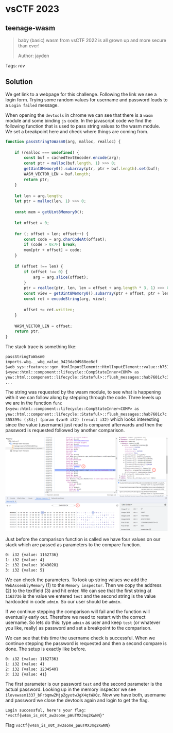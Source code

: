 # vsCTF 2023

## teenage-wasm

> baby (basic) wasm from vsCTF 2022 is all grown up and more secure than ever!
>
>  Author: jayden
>

Tags: _rev_

## Solution
We get link to a webpage for this challenge. Following the link we see a login form. Trying some random values for username and password leads to a `Login failed` message.

When opening the `devtools` in chrome we can see that there is a `wasm` module and some binding `js` code. In the javascript code we find the following function that is used to pass string values to the wasm module. We set a breakpoint here and check where things are coming from.

```javascript
function passStringToWasm0(arg, malloc, realloc) {

    if (realloc === undefined) {
        const buf = cachedTextEncoder.encode(arg);
        const ptr = malloc(buf.length, 1) >>> 0;
        getUint8Memory0().subarray(ptr, ptr + buf.length).set(buf);
        WASM_VECTOR_LEN = buf.length;
        return ptr;
    }

    let len = arg.length;
    let ptr = malloc(len, 1) >>> 0;

    const mem = getUint8Memory0();

    let offset = 0;

    for (; offset < len; offset++) {
        const code = arg.charCodeAt(offset);
        if (code > 0x7F) break;
        mem[ptr + offset] = code;
    }

    if (offset !== len) {
        if (offset !== 0) {
            arg = arg.slice(offset);
        }
        ptr = realloc(ptr, len, len = offset + arg.length * 3, 1) >>> 0;
        const view = getUint8Memory0().subarray(ptr + offset, ptr + len);
        const ret = encodeString(arg, view);

        offset += ret.written;
    }

    WASM_VECTOR_LEN = offset;
    return ptr;
}
```

The stack trace is something like:

```
passStringToWasm0
imports.wbg.__wbg_value_9423da9d988ee8cf
$web_sys::features::gen_HtmlInputElement::HtmlInputElement::value::h751aea454b022730 
$<yew::html::component::lifecycle::CompStateInner<COMP> as yew::html::component::lifecycle::Stateful>::flush_messages::hab7601c7c355399c
...
```

The string was requested by the wasm module, to see what is happening with it we can follow along by stepping through the code. Three levels up we are in the function `func $<yew::html::component::lifecycle::CompStateInner<COMP> as yew::html::component::lifecycle::Stateful>::flush_messages::hab7601c7c355399c (;84;) (param $var0 i32) (result i32)` which looks interesting since the value (username) just read is compared afterwards and then the password is requested followed by another comparison.

![](debug_view.png)

Just before the comparison function is called we have four values on our stack which are passed as parameters to the compare function.

```
0: i32 {value: 1162736}
1: i32 {value: 4}
2: i32 {value: 1049028}
3: i32 {value: 5}
```

We can check the parameters. To look up string values we add the `WebAssemblyMemory` (1) to the `Memory inspector`. Then we copy the address (2) to the textfield (3) and hit enter. We can see that the first string at `1162736` is the value we entered `test` and the second string is the value hardcoded in code `admin`. So our user should be `admin`.

If we continue stepping the comparison will fail and the function will eventually early out. Therefore we need to restart with the correct username. So lets do this: type `admin` as user and keep `test` (or whatever you like, really) as password and set a breakpoint to the comparison.

We can see that this time the username check is successful. When we continue stepping the password is requested and then a second compare is done. The setup is exactly like before.

```
0: i32 {value: 1162736}
1: i32 {value: 4}
2: i32 {value: 1234540}
3: i32 {value: 41}
```

The first parameter is our password `test` and the second parameter is the actual password. Looking up in the memory inspector we see `ilovewasm1337_bFrbqmwZMjpZgyotwJgX4qtWXQz`. Now we have both, username and password we close the devtools again and login to get the flag.

```
Login successful, here's your flag: "vsctf{w4sm_is_n0t_aw3some_pWuTMXJmq2KwNN}"
```

Flag `vsctf{w4sm_is_n0t_aw3some_pWuTMXJmq2KwNN}`
